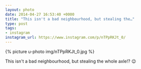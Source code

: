 ```yaml
---
layout: photo
date: 2014-04-27 16:53:40 +0000
title: "This isn't a bad neighbourhood, but stealing the…"
type: post
tags:
- instagram
instagram_url: https://www.instagram.com/p/nTPpRKJt_0/
---
```


{% picture u-photo img/nTPpRKJt_0.jpg %}

This isn't a bad neighbourhood, but stealing the whole axle!? 😉

